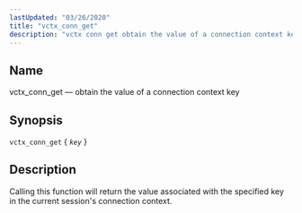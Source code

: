 ```yaml
---
lastUpdated: "03/26/2020"
title: "vctx_conn_get"
description: "vctx conn get obtain the value of a connection context key vctx conn get key Calling this function will return the value associated with the specified key in the current session's connection context..."
---
```


<a name="sieve.ref.vctx_conn_get"></a> 
## Name

vctx_conn_get — obtain the value of a connection context key

## Synopsis

`vctx_conn_get` { *`key`* }

<a name="idp31357296"></a> 
## Description

Calling this function will return the value associated with the specified key in the current session's connection context.